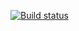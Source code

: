 [![Build status](https://build.appcenter.ms/v0.1/apps/8db95616-24c7-43b4-b07a-f632843a3a39/branches/dev/badge)](https://appcenter.ms)
